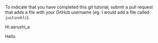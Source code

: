 To indicate that you have completed this git tutorial, submit a pull request that adds a file with your GitHub username (eg. I would add a file called `justinnhli`).

Hi aarushi_a

Hello
